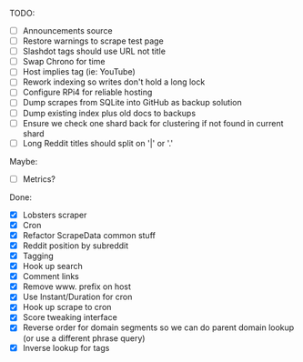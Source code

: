 TODO:

 - [ ] Announcements source
 - [ ] Restore warnings to scrape test page
 - [ ] Slashdot tags should use URL not title
 - [ ] Swap Chrono for time
 - [ ] Host implies tag (ie: YouTube)
 - [ ] Rework indexing so writes don't hold a long lock 
 - [ ] Configure RPi4 for reliable hosting
 - [ ] Dump scrapes from SQLite into GitHub as backup solution
 - [ ] Dump existing index plus old docs to backups
 - [ ] Ensure we check one shard back for clustering if not found in current shard
 - [ ] Long Reddit titles should split on '|' or '.'

Maybe:
 - [ ] Metrics?

Done:
 - [X] Lobsters scraper
 - [X] Cron
 - [X] Refactor ScrapeData common stuff
 - [X] Reddit position by subreddit 
 - [X] Tagging
 - [X] Hook up search
 - [X] Comment links
 - [X] Remove www. prefix on host
 - [X] Use Instant/Duration for cron
 - [X] Hook up scrape to cron
 - [X] Score tweaking interface
 - [X] Reverse order for domain segments so we can do parent domain lookup (or use a different phrase query)
 - [X] Inverse lookup for tags
